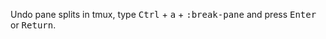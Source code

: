 <p>Undo pane splits in tmux, type <kbd>Ctrl</kbd> + <kbd>a</kbd> + <kbd>:break-pane</kbd> and press <kbd>Enter</kbd> or <kbd>Return</kbd>.</p>